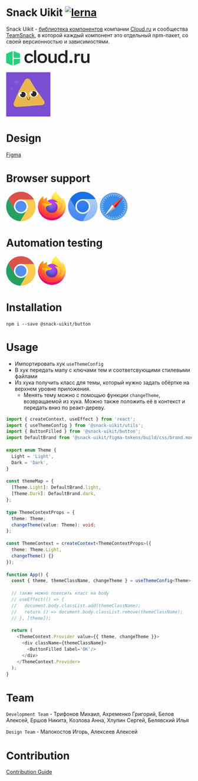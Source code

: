 # Snack Uikit [![lerna](https://img.shields.io/badge/maintained%20with-lerna-cc00ff.svg)](https://lerna.js.org/)

Snack Uikit - [библиотека компонентов](https://cloud-ru-tech.github.io/snack-uikit) компании [Cloud.ru](https://cloud.ru/) и сообщества [TeamSnack](https://t.me/+tN0DDzHaDVc3M2Iy), в которой каждый компонент это отдельный npm-пакет, со своей версионностью и зависимостями.

![Cloud](storybook/assets/CloudRuFullLogo.svg)   

![TeamSnack](storybook/assets/TeamSnack.jpg)

# Design

[Figma](https://www.figma.com/files/1101513230643708615/team/1194627249980298820/DS-(FF))

# Browser support

![Chrome](storybook/assets/GoogleChromeLogo.svg)
![Firefox](storybook/assets/FirefoxLogo.svg)
![Chromium](storybook/assets/ChromiumLogo.svg)
![Safari](storybook/assets/SafariBrowserLogo.svg)

# Automation testing

![Chrome](storybook/assets/GoogleChromeLogo.svg)
![Firefox](storybook/assets/FirefoxLogo.svg)

# Installation
```text
npm i --save @snack-uikit/button
```

# Usage

* Импортировать хук `useThemeConfig`
* В хук передать мапу с ключами тем и соответсвующими стилевыми файлами
* Из хука получить класс для темы, который нужно задать обёртке на верхнем уровне приложения.
  * Менять тему можно с помощью функции `changeTheme`, возвращаемой из хука. Можно также положить её в контекст и передать вниз по реакт-дереву.

```typescript jsx
import { createContext, useEffect } from 'react';
import { useThemeConfig } from '@snack-uikit/utils';
import { ButtonFilled } from '@snack-uikit/button';
import DefaultBrand from '@snack-uikit/figma-tokens/build/css/brand.module.css';

export enum Theme {
  Light = 'Light',
  Dark = 'Dark',
}

const themeMap = {
  [Theme.Light]: DefaultBrand.light,
  [Theme.Dark]: DefaultBrand.dark,
};

type ThemeContextProps = {
  theme: Theme;
  changeTheme(value: Theme): void;
};

const ThemeContext = createContext<ThemeContextProps>({
  theme: Theme.Light,
  changeTheme() {}
});

function App() {
  const { theme, themeClassName, changeTheme } = useThemeConfig<Theme>({themeMap, defaultTheme: Theme.Light});
  
  // также можно повесить класс на body
  // useEffect(() => {
  //   document.body.classList.add(themeClassName);
  //   return () => document.body.classList.remove(themeClassName);
  // }, [theme]);
  
  return (
    <ThemeContext.Provider value={{ theme, changeTheme }}>
      <div className={themeClassName}>
        <ButtonFilled label='OK'/>
      </div>
    </ThemeContext.Provider>
  );
}
```

# Team

`Development Team` - Трифонов Михаил, Ахременко Григорий, Белов Алексей, Ершов Никита, Козлова Анна, Хлупин Сергей, Белявский Илья

`Design Team` - Малокостов Игорь, Алексеев Алексей

# Contribution

[Contribution Guide](CONTRIBUTING.md)
